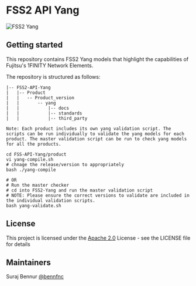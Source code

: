 # FSS2 API Yang

![FSS2 Yang](http://www.fujitsu.com/global/resources/design/stylesheets/images/css_images/fujitsu/symbolmark.gif)

Getting started
---
This repository contains FSS2 Yang models that highlight the capabilities of Fujitsu's 1FINITY Network Elements. 

The repository is structured as follows:
```
|-- FSS2-API-Yang
|   |-- Product
|   |   -- Product_version
|   |       -- yang
|   |           |-- docs
|   |           |-- standards
|   |           |-- third_party

Note: Each product includes its own yang validation script. The scripts can be run individually to validate the yang models for each product. The master validation script can be run to check yang models for all the products.

cd FSS-API-Yang/product
vi yang-compile.sh
# chnage the release/version to appropriately
bash ./yang-compile

# OR 
# Run the master checker
# cd into FSS2-Yang and run the master validation script
# NOTE: Please ensure the correct versions to validate are included in the individual validation scripts.
bash yang-validate.sh
```

License
----
This project is licensed under the [Apache 2.0](https://github.com/FujitsuNetworkCommunications/FSS2-Yang/blob/master/LICENSE) License - see the LICENSE file for details


## Maintainers 

Suraj Bennur [@bennfnc](https://github.com/orgs/FujitsuNetworkCommunications/people/bennfnc)
